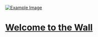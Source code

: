 
[![Example Image](https://github.com/TheWall-buzz/TheWall/assets/1890375/5f95b440-e8a9-47f0-90c8-50c894b8ed25 "Welcome to the Wall")](https://app.gitbook.com/o/Gm4XmCXCMGv0y2CLIG4k/s/YdaqrHJjwLU4EuzfmoYh/ "Welcome to the Wall")

# [Welcome to the Wall](https://app.gitbook.com/o/Gm4XmCXCMGv0y2CLIG4k/s/YdaqrHJjwLU4EuzfmoYh/)